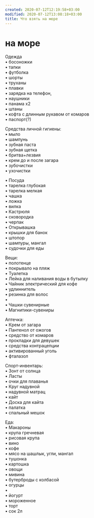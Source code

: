 ```yaml
---
created: 2020-07-12T12:19:58+03:00
modified: 2020-07-12T13:08:18+03:00
title: Что взять на море
---
```


# на море

Одежда  
• босоножки  
• тапки  
• футболка  
• шорты  
• труханы  
• плавки  
• зарядка на телефон,   
• наушники  
• панама х2  
• штаны  
• кофта с длинным рукавом от комаров  
• паспорт(?)  

Средства личной гигиены:   
• мыло  
• шампунь  
• зубная паста  
• зубная щетка  
• бритва+лезвия  
• крем до и после загара  
• зубочистки  
• ухочистки  



• Посуда  
• тарелка глубокая  
• тарелка мелкая  
• чашка  
• ложка  
• вилка  
• Кастрюля   
• сковородка  
• черпак  
• Открывашка   
• крышки для банок  
• штопор  
• шампуры, мангал  
• судочки для еды  

Вещи:  
• полотенце  
• покрывало на пляж  
• Туалетка  
• Лейка для наливания воды в бутылку  
• Чайник электрический для кофе  
• удлиннитель   
• резинка для волос  
•   
• Чашки сувенирные  
• Магнитики-сувениры  

Аптечка:  
• Крем от загара   
• Пантенол от ожогов  
• средство от комаров  
• прокладки для девушек  
• средства контрацепции  
• активированный уголь  
• фталазол  

Спорт-инвентарь:  
• Зонт от солнца  
• Ласты  
• очки для плаванья  
• Круг надувной  
• надувной матрац   
• кайт  
• Доска для кайта  
• палатка  
• спальный мешок  



Еда:  
• Макароны  
• крупа гречневая  
• рисовая крупа  
• вино  
• кофе  
• мясо на шашлык, угли, мангал  
• тушонка   
• картошка   
• овощи  
• мивина  
• бутерброды с колбасой  
• огурцы  
•   
• йогурт  
• мороженное  
• торт  
• сок 2л